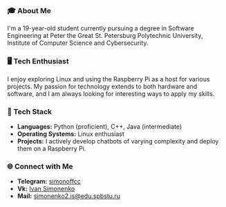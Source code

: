 ### 🎓 About Me
I'm a 19-year-old student currently pursuing a degree in Software Engineering at Peter the Great St. Petersburg Polytechnic University, Institute of Computer Science and Cybersecurity.

### 🖥️ Tech Enthusiast
I enjoy exploring Linux and using the Raspberry Pi as a host for various projects. My passion for technology extends to both hardware and software, and I am always looking for interesting ways to apply my skills.

### 🚀 Tech Stack
- **Languages:** Python (proficient), C++, Java (intermediate)
- **Operating Systems:** Linux enthusiast
- **Projects:** I actively develop chatbots of varying complexity and deploy them on a Raspberry Pi.

### 🌐 Connect with Me
- **Telegram:** [simonoffcc](https://t.me/simonoffcc)
- **Vk:** [Ivan Simonenko](https://vk.com/simonoffcc)
- **Mail:** simonenko2.is@edu.spbstu.ru
